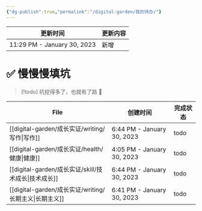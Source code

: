 ```yaml
---
{"dg-publish":true,"permalink":"/digital-garden/我的待办/"}
---
```



| 更新时间                        | 更新内容 |
| --------------------------- | ---- |
| 11:29 PM - January 30, 2023 | 新增   |


# ✅ 慢慢慢填坑

> [!todo] 坑挖得多了，也就有了路 👻

| File                                          | 创建时间                       | 完成状态 |
| --------------------------------------------- | -------------------------- | ---- |
| [[digital-garden/成长实证/writing/写作\|写作]]     | 6:44 PM - January 30, 2023 | todo |
| [[digital-garden/成长实证/health/健康\|健康]]      | 4:05 PM - January 30, 2023 | todo |
| [[digital-garden/成长实证/skill/技术成长\|技术成长]]   | 6:44 PM - January 30, 2023 | todo |
| [[digital-garden/成长实证/writing/长期主义\|长期主义]] | 6:41 PM - January 30, 2023 | todo |

